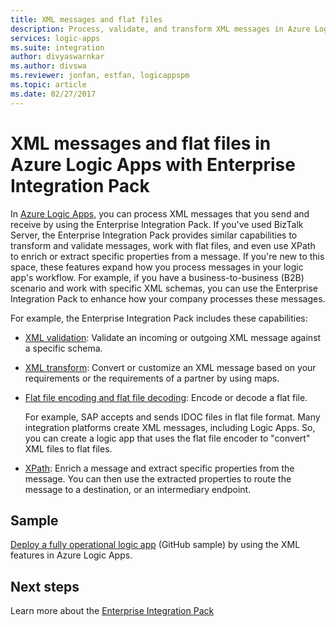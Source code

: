 ```yaml
---
title: XML messages and flat files
description: Process, validate, and transform XML messages in Azure Logic Apps with Enterprise Integration Pack
services: logic-apps
ms.suite: integration
author: divyaswarnkar
ms.author: divswa
ms.reviewer: jonfan, estfan, logicappspm
ms.topic: article
ms.date: 02/27/2017
---
```


# XML messages and flat files in Azure Logic Apps with Enterprise Integration Pack

In [Azure Logic Apps](logic-apps-overview.md), you can process XML messages that you send and receive by using the Enterprise Integration Pack. If you've used BizTalk Server, the Enterprise Integration Pack provides similar capabilities to transform and validate messages, work with flat files, and even use XPath to enrich or extract specific properties from a message. If you're new to this space, these features expand how you process messages in your logic app's workflow. For example, if you have a business-to-business (B2B) scenario and work with specific XML schemas, you can use the Enterprise Integration Pack to enhance how your company processes these messages.

For example, the Enterprise Integration Pack includes these capabilities:

* [XML validation](logic-apps-enterprise-integration-xml-validation.md): Validate an incoming or outgoing XML message against a specific schema.

* [XML transform](logic-apps-enterprise-integration-transform.md): Convert or customize an XML message based on your requirements or the requirements of a partner by using maps.

* [Flat file encoding and flat file decoding](logic-apps-enterprise-integration-flatfile.md): Encode or decode a flat file.

  For example, SAP accepts and sends IDOC files in flat file format. Many integration platforms create XML messages, including Logic Apps. So, you can create a logic app that uses the flat file encoder to "convert" XML files to flat files.

* [XPath](workflow-definition-language-functions-reference.md#xpath): Enrich a message and extract specific properties from the message. You can then use the extracted properties to route the message to a destination, or an intermediary endpoint.

## Sample

[Deploy a fully operational logic app](https://github.com/Azure/azure-quickstart-templates/tree/master/quickstarts/microsoft.logic/logic-app-veter-pipeline) (GitHub sample) by using the XML features in Azure Logic Apps.

## Next steps

Learn more about the [Enterprise Integration Pack](logic-apps-enterprise-integration-overview.md)
